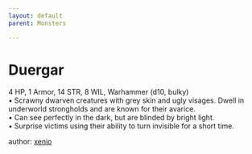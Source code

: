 ```yaml
---
layout: default
parent: Monsters 

--- 
```

# Duergar
4 HP, 1 Armor, 14 STR, 8 WIL, Warhammer (d10, bulky)  
• Scrawny dwarven creatures with grey skin and ugly visages.   Dwell in underworld strongholds and are known for their avarice.  
• Can see perfectly in the dark, but are blinded by bright light.  
 • Surprise victims using their ability to turn invisible for a short time.   




author: [xenio](https://xenioinabottle.blogspot.com/2021/02/classic-monsters-for-cairnito-part-1.html) 


